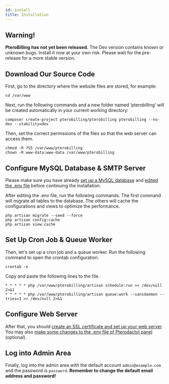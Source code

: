 ```yaml
---
id: install
title: Installation
---
```


## Warning!
**PteroBilling has not yet been released.** The Dev version contains known or unknown bugs. Install it now at your own risk. Please wait for the pre-release for a more stable version.

## Download Our Source Code
First, go to the directory where the website files are stored, for example:
```shell
cd /var/www
```

Next, run the following commands and a new folder named ‘pterobilling’ will be created automatically in your current working directory:
```shell
composer create-project pterobilling/pterobilling pterobilling --no-dev --stability=dev
```

Then, set the correct permissions of the files so that the web server can access them.
```shell
chmod -R 755 /var/www/pterobilling
chown -R www-data:www-data /var/www/pterobilling
```

## Configure MySQL Database & SMTP Server
Please make sure you have already [set up a MySQL database](mysql.md) and [edited the .env file](config.md) before continuing the installation.

After editing the .env file, run the following commands.
The first command will migrate all tables to the database. The others will cache the configurations and views to optimize the performance.
```shell
php artisan migrate --seed --force
php artisan config:cache
php artisan view:cache
```

## Set Up Cron Job & Queue Worker
Then, let's set up a cron job and a queue worker. Run the following command to open the crontab configuration.
```shell
crontab -e
```

Copy and paste the following lines to the file.
```shell
* * * * * php /var/www/pterobilling/artisan schedule:run >> /dev/null 2>&1
* * * * * php /var/www/pterobilling/artisan queue:work --sansdaemon --tries=3 >> /dev/null 2>&1
```

## Configure Web Server
After that, you should [create an SSL certificate and set up your web server](web_server_config.md). You may also [make some changes to the .env file of Pterodactyl panel](pterodactyl_config.md) (optional).

## Log into Admin Area
Finally, log into the admin area with the default account `admin@example.com` and the password is `password`. **Remember to change the default email address and password!**
